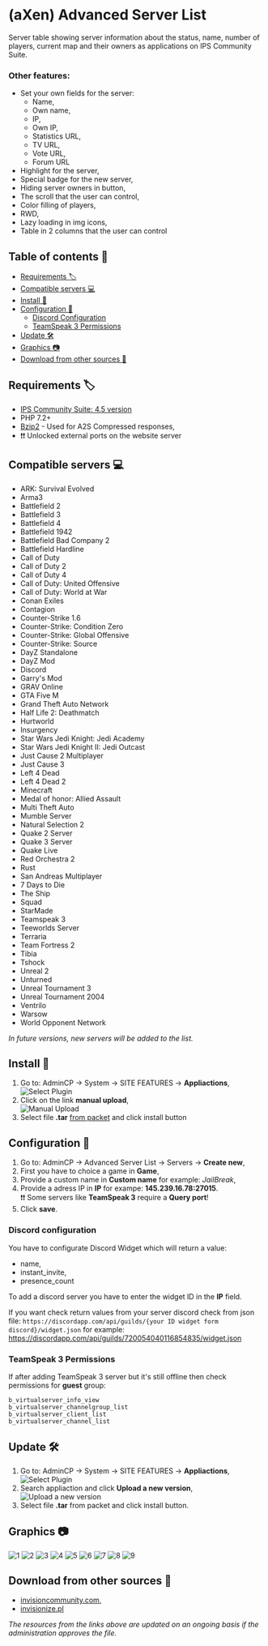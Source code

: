 # (aXen) Advanced Server List

Server table showing server information about the status, name, number of players, current map and their owners as applications on IPS Community Suite.

### Other features:

- Set your own fields for the server:
  - Name,
  - Own name,
  - IP,
  - Own IP,
  - Statistics URL,
  - TV URL,
  - Vote URL,
  - Forum URL
- Highlight for the server,
- Special badge for the new server,
- Hiding server owners in button,
- The scroll that the user can control,
- Color filling of players,
- RWD,
- Lazy loading in img icons,
- Table in 2 columns that the user can control

## Table of contents 📖

- [Requirements 🏷️](#requirements-)
- [Compatible servers 💻](#compatible-servers-)
- [Install 🧰](#install-)
- [Configuration 🔨](#configuration-)
  - [Discord Configuration](#dicord-configuration)
  - [TeamSpeak 3 Permissions](#teamspeak-3-permissions)
- [Update 🛠️](#update-)
- [Graphics 📷](#graphics-)
- [Download from other sources 🔌](#download-from-other-sources-)

## Requirements 🏷️

- [IPS Community Suite: 4.5 version](https://invisioncommunity.com/)
- PHP 7.2+
- [Bzip2](https://www.php.net/manual/en/book.bzip2.php) - Used for A2S Compressed responses,
- ❗❗ Unlocked external ports on the website server

## Compatible servers 💻

- ARK: Survival Evolved
- Arma3
- Battlefield 2
- Battlefield 3
- Battlefield 4
- Battlefield 1942
- Battlefield Bad Company 2
- Battlefield Hardline
- Call of Duty
- Call of Duty 2
- Call of Duty 4
- Call of Duty: United Offensive
- Call of Duty: World at War
- Conan Exiles
- Contagion
- Counter-Strike 1.6
- Counter-Strike: Condition Zero
- Counter-Strike: Global Offensive
- Counter-Strike: Source
- DayZ Standalone
- DayZ Mod
- Discord
- Garry's Mod
- GRAV Online
- GTA Five M
- Grand Theft Auto Network
- Half Life 2: Deathmatch
- Hurtworld
- Insurgency
- Star Wars Jedi Knight: Jedi Academy
- Star Wars Jedi Knight II: Jedi Outcast
- Just Cause 2 Multiplayer
- Just Cause 3
- Left 4 Dead
- Left 4 Dead 2
- Minecraft
- Medal of honor: Allied Assault
- Multi Theft Auto
- Mumble Server
- Natural Selection 2
- Quake 2 Server
- Quake 3 Server
- Quake Live
- Red Orchestra 2
- Rust
- San Andreas Multiplayer
- 7 Days to Die
- The Ship
- Squad
- StarMade
- Teamspeak 3
- Teeworlds Server
- Terraria
- Team Fortress 2
- Tibia
- Tshock
- Unreal 2
- Unturned
- Unreal Tournament 3
- Unreal Tournament 2004
- Ventrilo
- Warsow
- World Opponent Network

_In future versions, new servers will be added to the list._

## Install 🧰

1. Go to: AdminCP -> System -> SITE FEATURES -> **Appliactions**,  
   ![Select Plugin](https://axendev.net/github/app/admincp_select.png)
2. Click on the link **manual upload**,  
   ![Manual Upload](https://axendev.net/github/app/manual_upload.png)
3. Select file **.tar** [from packet](https://github.com/aXenDeveloper/ips-app-serverlist/releases) and click install button

## Configuration 🔨

1. Go to: AdminCP -> Advanced Server List -> Servers -> **Create new**,
2. First you have to choice a game in **Game**,
3. Provide a custom name in **Custom name** for example: _JailBreak_,
4. Provide a adress IP in **IP** for exampe: **145.239.16.78:27015**.  
   ❗❗ Some servers like **TeamSpeak 3** require a **Query port**!
5. Click **save**.

### Discord configuration

You have to configurate Discord Widget which will return a value:

- name,
- instant_invite,
- presence_count

To add a discord server you have to enter the widget ID in the **IP** field.

If you want check return values from your server discord check from json file: `https://discordapp.com/api/guilds/{your ID widget form discord}/widget.json` for example: https://discordapp.com/api/guilds/720054040116854835/widget.json

### TeamSpeak 3 Permissions

If after adding TeamSpeak 3 server but it's still offline then check permissions for **guest** group:

```
b_virtualserver_info_view
b_virtualserver_channelgroup_list
b_virtualserver_client_list
b_virtualserver_channel_list
```

## Update 🛠️

1. Go to: AdminCP -> System -> SITE FEATURES -> **Appliactions**,  
   ![Select Plugin](https://axendev.net/github/app/admincp_select.png)
2. Search appliaction and click **Upload a new version**,  
   ![Upload a new version](https://axendev.net/github/app/new_version_upload.png)
3. Select file **.tar** from packet and click install button.

## Graphics 📷

![1](https://axendev.net/myapps/app/serverlist/1.png)
![2](https://axendev.net/myapps/app/serverlist/2.png)
![3](https://axendev.net/myapps/app/serverlist/3.png)
![4](https://axendev.net/myapps/app/serverlist/4.png)
![5](https://axendev.net/myapps/app/serverlist/5.png)
![6](https://axendev.net/myapps/app/serverlist/6.png)
![7](https://axendev.net/myapps/app/serverlist/7.png)
![8](https://axendev.net/myapps/app/serverlist/8.png)
![9](https://axendev.net/myapps/app/serverlist/9.png)

## Download from other sources 🔌

- [invisioncommunity.com](https://invisioncommunity.com/files/file/9852-axen-advanced-server-list/),
- [invisionize.pl](https://forum.invisionize.pl/files/file/825-axen-advanced-server-list/)

_The resources from the links above are updated on an ongoing basis if the administration approves the file._

